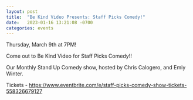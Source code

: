 ```yaml
---
layout: post
title:  "Be Kind Video Presents: Staff Picks Comedy!"
date:   2023-01-16 13:21:08 -0700
categories: events
---
```

Thursday, March 9th at 7PM! 

Come out to Be Kind Video for Staff Picks Comedy!!

Our Monthly Stand Up Comedy show, hosted by Chris Calogero, and Emiy Winter.

Tickets - https://www.eventbrite.com/e/staff-picks-comedy-show-tickets-558326679127
